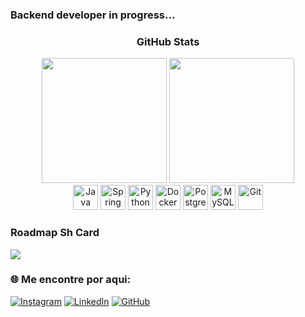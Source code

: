 ### Backend developer in progress...

<h3 align="center">GitHub Stats</h3>
<div align="center">
  <img src="https://github-readme-stats.vercel.app/api?username=joaoalbertorsc&show_icons=true&theme=dark" height="200"/>
  <img src="https://github-readme-streak-stats.herokuapp.com/?user=joaoalbertorsc&theme=dark" height="200"/>
</div>

<div align="center">
  <img src="https://cdn.jsdelivr.net/gh/devicons/devicon/icons/java/java-original.svg" height="40" alt="Java"/>
  <img src="https://cdn.jsdelivr.net/gh/devicons/devicon/icons/spring/spring-original.svg" height="40" alt="Spring"/>
  <img src="https://cdn.jsdelivr.net/gh/devicons/devicon/icons/python/python-original.svg" height="40" alt="Python"/>
  <img src="https://cdn.jsdelivr.net/gh/devicons/devicon/icons/docker/docker-original.svg" height="40" alt="Docker"/>
  <img src="https://cdn.jsdelivr.net/gh/devicons/devicon/icons/postgresql/postgresql-original.svg" height="40" alt="PostgreSQL"/>
  <img src="https://cdn.jsdelivr.net/gh/devicons/devicon/icons/mysql/mysql-original.svg" height="40" alt="MySQL"/>
  <img src="https://cdn.jsdelivr.net/gh/devicons/devicon/icons/git/git-original.svg" height="40" alt="Git"/>
</div>

<h3>Roadmap Sh Card</h3>
<a href="https://roadmap.sh/u/joaoalbertorsc">
  <img src="https://roadmap.sh/card/tall/6702e109fb4be684db15b210?variant=dark&roadmaps=aws%2Cbackend%2Cspring-boot%2Cjava"/>
</a>

### 🌐 Me encontre por aqui:

[![Instagram](https://img.shields.io/badge/Instagram-E4405F?style=for-the-badge&logo=instagram&logoColor=white)](https://www.instagram.com/joaoalbertorsc/)
[![LinkedIn](https://img.shields.io/badge/LinkedIn-0077B5?style=for-the-badge&logo=linkedin&logoColor=white)](https://www.linkedin.com/in/joaoalbertorsc/)
[![GitHub](https://img.shields.io/badge/GitHub-181717?style=for-the-badge&logo=github&logoColor=white)](https://github.com/joaoalbertorsc)
